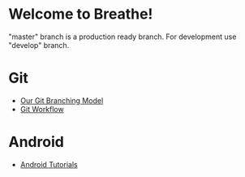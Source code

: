 # Welcome to Breathe!
"master" branch is a production ready branch. For development use "develop" branch.
# Git
- [Our Git Branching Model](http://nvie.com/posts/a-successful-git-branching-model/)
- [Git Workflow](https://ecgit01.corp.edifecs.com/help/workflow/README.md)

# Android
- [Android Tutorials](https://www.udacity.com/courses/android)

